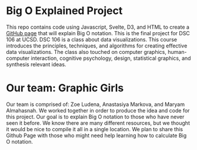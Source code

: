 # Big O Explained Project

This repo contains code using Javascript, Svelte, D3, and HTML to create a <a href = "https://zoeludena.github.io/Big-O-Explained/">GitHub page</a> that will explain Big O notation. This is the final project for DSC 106 at UCSD. DSC 106 is a class about data visualizations. This course introduces the principles, techniques, and algorithms for creating effective data visualizations. The class also touched on computer graphics, human-computer interaction, cognitive psychology, design, statistical graphics, and synthesis relevant ideas.

# Our team: Graphic Girls

Our team is comprised of: Zoe Ludena, Anastasiya Markova, and Maryam Almahasnah. We worked together in order to produce the idea and code for this project. Our goal is to explain Big O notation to those who have never seen it before. We know there are many different resources, but we thought it would be nice to compile it all in a single location. We plan to share this Github Page with those who might need help learning how to calculate Big O notation.